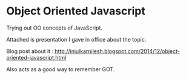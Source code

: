 # Object Oriented Javascript
Trying out OO concepts of JavaScript.

Attached is presentation I gave in office about the topic.

Blog post about it :
http://injulkarnilesh.blogspot.com/2014/12/object-oriented-javascript.html

Also acts as a good way to remember GOT. 
